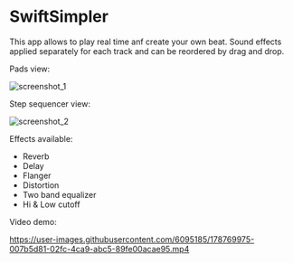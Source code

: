 # SwiftSimpler
 
This app allows to play real time anf create your own beat.
Sound effects applied separately for each track and can be reordered by drag and drop.

Pads view: 

![screenshot_1](https://user-images.githubusercontent.com/6095185/178752341-85e665d5-0d12-463a-8821-abd03e528932.PNG)

Step sequencer view:

![screenshot_2](https://user-images.githubusercontent.com/6095185/178752903-bfcb66bf-aa1d-4388-99cc-0d7d64a9fe1c.PNG)


Effects available:
- Reverb
- Delay
- Flanger 
- Distortion
- Two band equalizer 
- Hi & Low cutoff 


Video demo: 

https://user-images.githubusercontent.com/6095185/178769975-007b5d81-02fc-4ca9-abc5-89fe00acae95.mp4



